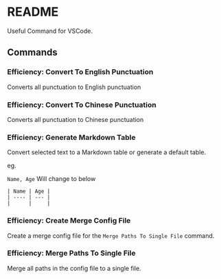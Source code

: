 # README

Useful Command for VSCode.

## Commands

### Efficiency: Convert To English Punctuation

Converts all punctuation to English punctuation

### Efficiency: Convert To Chinese Punctuation

Converts all punctuation to Chinese punctuation

### Efficiency: Generate Markdown Table

Convert selected text to a Markdown table or generate a default table.

eg.

`Name, Age` Will change to below

``` text
| Name | Age |
| ---- | --- |
|      |     |
```

### Efficiency: Create Merge Config File

Create a merge config file for the `Merge Paths To Single File` command.

### Efficiency: Merge Paths To Single File

Merge all paths in the config file to a single file.

